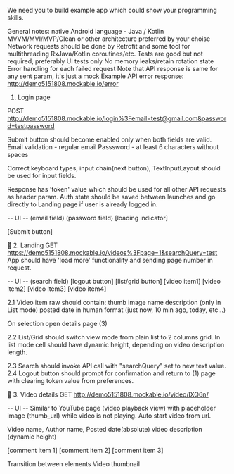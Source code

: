 We need you to build example app which could show your programming skills.

General notes:
native Android language - Java / Kotlin
MVVM/MVI/MVP/Clean or other architecture preferred by your choise
Network requests should be done by Retrofit and some tool for multithreading RxJava/Kotlin coroutines/etc.
Tests are good but not required, preferably UI tests only
No memory leaks/retain rotation state
Error handling for each failed request
Note that API response is same for any sent param, it's just a mock
Example API error response: http://demo5151808.mockable.io/error

1. Login page

POST http://demo5151808.mockable.io/login%3Femail=test@gmail.com&password=testpassword

Submit button should become enabled only when both fields are valid.
Email validation - regular email
Passsword - at least 6 characters without spaces

Correct keyboard types, input chain(next button), TextInputLayout should be used for input fields.

Response has 'token' value which should be used for all other API requests as header param.
Auth state should be saved between launches and go directly to Landing page if user is already logged in.

-- UI --
(email field)
(password field)
[loading indicator]

[Submit button]


2. Landing
GET https://demo5151808.mockable.io/videos%3Fpage=1&searchQuery=test
App should have 'load more' functionality and sending page number in request.

-- UI --
(search field)
[logout button]
[list/grid button] 
[video item1]
[video item2]
[video item3]
[video item4]

2.1 Video item raw should contain:
thumb image
name
description (only in List mode)
posted date in human format (just now, 10 min ago, today, etc...)

On selection open details page (3)

2.2 List/Grid should switch view mode from plain list to 2 columns grid. 
In list mode cell should have dynamic height, depending on video description length.

2.3 Search should invoke API call with "searchQuery" set to new text value.
2.4 Logout button should prompt for confirmation and return to (1) page with clearing token value from preferences.




3. Video details
GET http://demo5151808.mockable.io/video/lXQ6n/

-- UI -- Similar to YouTube page
(video playback view) with placeholder image (thumb_url) while video is not playing. Auto start video from url.

Video name, Author name, Posted date(absolute)
video description (dynamic height)

[comment item 1]
[comment item 2]
[comment item 3]

Transition between elements Video thumbnail